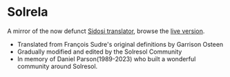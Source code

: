 # Solrela

A mirror of the now defunct [Sidosi translator](https://web.archive.org/web/20230309105319/https://www.sidosi.org/translator), browse the [live version](https://rabbits.srht.site/solrela/).

- Translated from François Sudre's original definitions by Garrison Osteen 
- Gradually modified and edited by the Solresol Community
- In memory of Daniel Parson(1989-2023) who built a wonderful community around Solresol.

